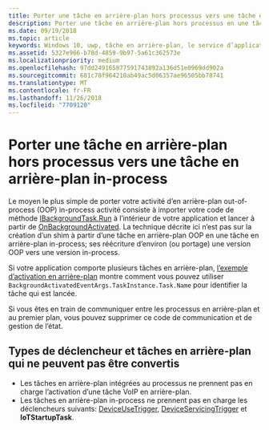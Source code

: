 ```yaml
---
title: Porter une tâche en arrière-plan hors processus vers une tâche en arrière-plan in-process
description: Porter une tâche en arrière-plan hors processus en une tâche en arrière-plan in-process qui s’exécute dans le processus de votre application au premier plan.
ms.date: 09/19/2018
ms.topic: article
keywords: Windows 10, uwp, tâche en arrière-plan, le service d’application
ms.assetid: 5327e966-b78d-4859-9b97-5a61c362573e
ms.localizationpriority: medium
ms.openlocfilehash: 97dd249165877591743892a136d51e0969dd902a
ms.sourcegitcommit: 681c70f964210ab49ac5d06357ae96505bb78741
ms.translationtype: MT
ms.contentlocale: fr-FR
ms.lasthandoff: 11/26/2018
ms.locfileid: "7709120"
---
```

# <a name="port-an-out-of-process-background-task-to-an-in-process-background-task"></a>Porter une tâche en arrière-plan hors processus vers une tâche en arrière-plan in-process

Le moyen le plus simple de porter votre activité d’en arrière-plan out-of-process (OOP) in-process activité consiste à importer votre code de méthode [IBackgroundTask.Run](https://msdn.microsoft.com/library/windows/apps/windows.applicationmodel.background.ibackgroundtask.run.aspx?f=255&MSPPError=-2147217396) à l’intérieur de votre application et lancer à partir de [OnBackgroundActivated](/uwp/api/windows.ui.xaml.application.onbackgroundactivated). La technique décrite ici n’est pas sur la création d’un shim à partir d’une tâche en arrière-plan OOP en une tâche en arrière-plan in-process; ses réécriture d’environ (ou portage) une version OOP vers une version in-process.

Si votre application comporte plusieurs tâches en arrière-plan, [l’exemple d’activation en arrière-plan](https://github.com/Microsoft/Windows-universal-samples/tree/dev/Samples/BackgroundActivation) montre comment vous pouvez utiliser `BackgroundActivatedEventArgs.TaskInstance.Task.Name` pour identifier la tâche qui est lancée.

Si vous êtes en train de communiquer entre les processus en arrière-plan et au premier plan, vous pouvez supprimer ce code de communication et de gestion de l’état.

## <a name="background-tasks-and-trigger-types-that-cannot-be-converted"></a>Types de déclencheur et tâches en arrière-plan qui ne peuvent pas être convertis

* Les tâches en arrière-plan intégrées au processus ne prennent pas en charge l’activation d’une tâche VoIP en arrière-plan.
* Les tâches en arrière-plan in-process ne prennent pas en charge les déclencheurs suivants: [DeviceUseTrigger](https://msdn.microsoft.com/library/windows/apps/windows.applicationmodel.background.deviceusetrigger.aspx?f=255&MSPPError=-2147217396), [DeviceServicingTrigger](https://msdn.microsoft.com/library/windows/apps/windows.applicationmodel.background.deviceservicingtrigger.aspx) et **IoTStartupTask**.
